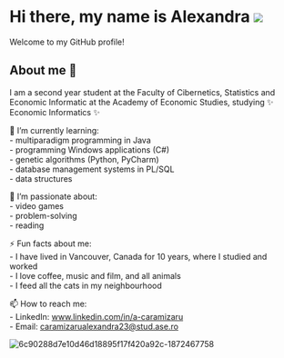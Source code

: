 # Hi there, my name is Alexandra ![](https://user-images.githubusercontent.com/18350557/176309783-0785949b-9127-417c-8b55-ab5a4333674e.gif)

Welcome to my GitHub profile!

## About me 🚀

I am a second year student at the Faculty of Cibernetics, Statistics and Economic Informatic at the Academy of Economic Studies, studying ✨ Economic Informatics ✨

🌱 I’m currently learning:  
    - multiparadigm programming in Java  
    - programming Windows applications (C#)  
    - genetic algorithms (Python, PyCharm)  
    - database management systems in PL/SQL  
    - data structures  

🔭 I’m passionate about:  
    - video games  
    - problem-solving  
    - reading  

⚡ Fun facts about me:  
    - I have lived in Vancouver, Canada for 10 years, where I studied and worked  
    - I love coffee, music and film, and all animals  
    - I feed all the cats in my neighbourhood   


📫 How to reach me:  
    - LinkedIn: www.linkedin.com/in/a-caramizaru  
    - Email: caramizarualexandra23@stud.ase.ro  

    
![6c90288d7e10d46d18895f17f420a92c-1872467758](https://github.com/user-attachments/assets/40d5115a-6c92-4b45-9b38-1b086126187a)
